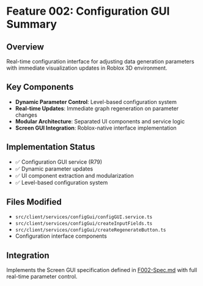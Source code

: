# Feature 002: Configuration GUI Summary

## Overview
Real-time configuration interface for adjusting data generation parameters with immediate visualization updates in Roblox 3D environment.

## Key Components
- **Dynamic Parameter Control**: Level-based configuration system
- **Real-time Updates**: Immediate graph regeneration on parameter changes
- **Modular Architecture**: Separated UI components and service logic
- **Screen GUI Integration**: Roblox-native interface implementation

## Implementation Status
- ✅ Configuration GUI service (R79)
- ✅ Dynamic parameter updates
- ✅ UI component extraction and modularization
- ✅ Level-based configuration system

## Files Modified
- `src/client/services/configGui/configGUI.service.ts`
- `src/client/services/configGui/createInputFields.ts`
- `src/client/services/configGui/createRegenerateButton.ts`
- Configuration interface components

## Integration
Implements the Screen GUI specification defined in [F002-Spec.md](F002-Spec.md) with full real-time parameter control.